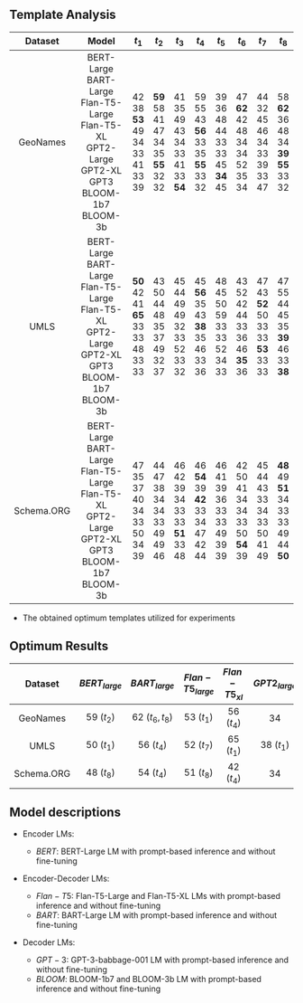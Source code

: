 
## Template Analysis 

|  Dataset   |                                                         Model                                                         |                                   $t_1$                                    |                                   $t_2$                                    |                                 $t_3$                                  |                                    $t_4$                                     |                                 $t_5$                                  |                                  $t_6$                                  |                                    $t_7$                                     |                                      $t_8$                                      |
|:----------:|:---------------------------------------------------------------------------------------------------------------------:|:--------------------------------------------------------------------------:|:--------------------------------------------------------------------------:|:----------------------------------------------------------------------:|:----------------------------------------------------------------------------:|:----------------------------------------------------------------------:|:-----------------------------------------------------------------------:|:----------------------------------------------------------------------------:|:-------------------------------------------------------------------------------:|
|  GeoNames  | BERT-Large<br>BART-Large<br>Flan-T5-Large<br>Flan-T5-XL<br>GPT2-Large<br>GPT2-XL<br>GPT3 <br> BLOOM-1b7 <br> BLOOM-3b |   42 <br> 38 <br> **53** <br> 49<br> 34 <br> 33 <br> 41 <br> 33 <br> 39    | **59** <br> 58 <br> 41 <br> 47 <br> 34 <br> 35 <br> **55** <br> 32 <br> 32 | 41 <br> 35 <br> 49 <br> 43 <br> 34 <br> 33 <br> 41 <br> 33 <br> **54** |  59<br> 55 <br> 43 <br> **56** <br> 33 <br> 35 <br> **55** <br> 33 <br> 32   | 39 <br> 36 <br> 48 <br> 44 <br> 33 <br> 33 <br> 45 <br> **34** <br> 45 | 47 <br> **62** <br> 42 <br> 48 <br> 34 <br> 34 <br> 52  <br> 35 <br> 34 |      44 <br> 32 <br> 45 <br> 46 <br> 34 <br> 33 <br> 39 <br> 33 <br> 47      | 58 <br> **62** <br> 36 <br> 48  <br> 34 <br> **39** <br> **55** <br> 33 <br> 32 |
|    UMLS    |         BERT-Large<br>BART-Large<br>Flan-T5-Large<br>Flan-T5-XL<br>GPT2-Large<br>GPT2-XL<br>GPT3<br>BLOOM-1b7 <br> BLOOM-3b        | **50** <br> 42 <br> 41 <br> **65** <br> 33 <br> 33<br> 48 <br>  33 <br> 33 |    43 <br> 50 <br> 44 <br> 48  <br> 35 <br> 37 <br> 49 <br> 32 <br> 37     |  45 <br> 44 <br> 49 <br> 49 <br> 32 <br> 33 <br> 52 <br> 33  <br> 32   | 45 <br> **56** <br> 35 <br> 43 <br> **38** <br> 35 <br> 46  <br> 33 <br> 36  |  48 <br> 45 <br> 50 <br> 59  <br> 33 <br> 33 <br> 52 <br> 34 <br> 33   | 43 <br> 52 <br> 42 <br> 44 <br> 33 <br> 36 <br> 46 <br> **35** <br> 36  | 47 <br> 43 <br> **52** <br> 50  <br> 33 <br> 33 <br> **53**  <br> 33 <br> 33 |  47 <br> 55 <br> 44 <br> 45   <br> 35 <br> **39** <br> 46<br> 33  <br> **38**   |
| Schema.ORG |         BERT-Large<br>BART-Large<br>Flan-T5-Large<br>Flan-T5-XL<br>GPT2-Large<br>GPT2-XL<br>GPT3<br>BLOOM-1b7 <br> BLOOM-3b        |    47 <br> 35 <br> 37 <br> 40   <br> 34 <br> 33<br> 50 <br> 34 <br> 39     |   44 <br> 47 <br> 38 <br> 34   <br> 34 <br> 33 <br> 49  <br> 49 <br> 46    | 46 <br> 42 <br> 39 <br> 34  <br> 33 <br> 33<br> **51** <br> 33 <br> 48 | 46 <br> **54** <br> 39 <br> **42**   <br> 33 <br> 34 <br> 47 <br> 42 <br> 44 | 46  <br> 41 <br> 39 <br> 36   <br> 33 <br> 33 <br> 49 <br> 39 <br> 39  | 42 <br> 50 <br> 41 <br> 34   <br> 34 <br> 33 <br>  50 <br> **54**<br>39 |     45 <br> 44 <br> 43 <br> 33   <br> 34 <br> 33 <br> 50 <br> 41 <br> 49     | **48**  <br> 49 <br> **51** <br> 34 <br> 33 <br> 33<br> 49 <br> 44 <br> **50**  |

* The obtained optimum templates utilized for experiments

## Optimum Results

|  Dataset   | $BERT_{large}$ | $BART_{large}$  | $Flan-T5_{large}$ | $Flan-T5_{xl}$ | $GPT2_{large}$ |  $GPT2_{xl}$   | $GPT3_{babbage}$ | $BLOOM_{1b7}$ | $BLOOM_{3b7}$ |
|:----------:|:--------------:|:---------------:|:-----------------:|:--------------:|:--------------:|:--------------:|:----------------:|:-------------:|:-------------:|
|  GeoNames  |   59 $(t_2)$   | 62 $(t_6, t_8)$ |    53 $(t_1)$     |   56 $(t_4)$   |       34       |   39 $(t_8)$   |        55        |  34 $(t_5)$   |  54 $(t_3)$   |
|    UMLS    |   50 $(t_1)$   |   56 $(t_4)$    |    52 $(t_7)$     |   65 $(t_1)$   |   38 $(t_1)$   | 39 $(t_8)$     |    53 $(t_7)$    |  35 $(t_6)$   |  38 $(t_8)$   |
| Schema.ORG |   48 $(t_8)$   |   54 $(t_4)$    |    51 $(t_8)$     |   42 $(t_4)$   |      34        |   34 $(t_8)$   |    51 $(t_3)$    |  54 $(t_6)$   |  50 $(t_8)$   |


## Model descriptions

- Encoder LMs:
  * $BERT$: BERT-Large LM with prompt-based inference and without fine-tuning

- Encoder-Decoder LMs:
  * $Flan-T5$: Flan-T5-Large and Flan-T5-XL LMs with prompt-based inference and without fine-tuning
  * $BART$: BART-Large LM with prompt-based inference and without fine-tuning

- Decoder LMs: 
  * $GPT-3$: GPT-3-babbage-001 LM with prompt-based inference and without fine-tuning
  * $BLOOM$: BLOOM-1b7 and BLOOM-3b LM with prompt-based inference and without fine-tuning